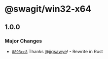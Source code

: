 # @swagit/win32-x64

## 1.0.0

### Major Changes

- [`8893cc8`](https://github.com/jigsawye/swagit/commit/8893cc8b6f81fcf785cd27d4cc8fbb87f3e62d1d) Thanks [@jigsawye](https://github.com/jigsawye)! - Rewrite in Rust
